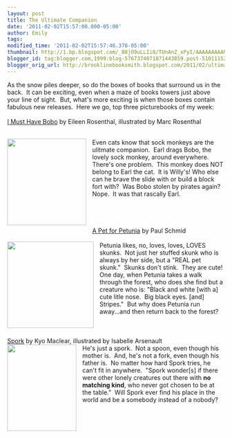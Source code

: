 ```yaml
---
layout: post
title: The Ultimate Companion
date: '2011-02-02T15:57:00.000-05:00'
author: Emily
tags: 
modified_time: '2011-02-02T15:57:46.378-05:00'
thumbnail: http://1.bp.blogspot.com/_88jO9uLLIi8/TUnAnZ_xPyI/AAAAAAAAAN4/iRFr14s7qXw/s72-c/9781442403772.jpg
blogger_id: tag:blogger.com,1999:blog-5767374071871443859.post-5101115276001047433
blogger_orig_url: http://brooklinebooksmith.blogspot.com/2011/02/ultimate-companion.html
---
```


As the snow piles deeper, so do the boxes of books that surround us in the back.&nbsp; It can be exciting, even when a maze of books towers just above your line of sight.&nbsp; But, what's more exciting is when those boxes contain fabulous new releases.&nbsp; Here we go, top three picturebooks of my week:<br /><br /><a href="http://www.brooklinebooksmith-shop.com/book/9781442403772">I Must Have Bobo</a> by Eileen Rosenthal, illustrated by Marc Rosenthal<br /><br /><div class="separator" style="clear: both; text-align: center;"><a href="http://1.bp.blogspot.com/_88jO9uLLIi8/TUnAnZ_xPyI/AAAAAAAAAN4/iRFr14s7qXw/s1600/9781442403772.jpg" imageanchor="1" style="clear: left; cssfloat: left; float: left; margin-bottom: 1em; margin-right: 1em;"><img border="0" height="200" s5="true" src="http://1.bp.blogspot.com/_88jO9uLLIi8/TUnAnZ_xPyI/AAAAAAAAAN4/iRFr14s7qXw/s200/9781442403772.jpg" width="183" /></a></div>Even cats know that sock monkeys are the ulitmate companion.&nbsp; Earl drags Bobo, the lovely sock monkey, around everywhere.&nbsp; There's one problem.&nbsp; This monkey does NOT belong to Earl the cat.&nbsp; It is Willy's! Who else can he brave the slide with or build a block fort with?&nbsp; Was Bobo stolen by pirates again?&nbsp; Nope.&nbsp; It was that rascally Earl.<br /><br /><br /><br /><br /><a href="http://www.brooklinebooksmith-shop.com/book/9780061963315">A Pet for Petunia</a> by Paul Schmid<br /><br /><div class="separator" style="clear: both; text-align: center;"><a href="http://1.bp.blogspot.com/_88jO9uLLIi8/TUnCHOAyTVI/AAAAAAAAAN8/P8_rAQMwBSw/s1600/51kGZh4bg4L__SL500_AA300_.jpg" imageanchor="1" style="clear: left; cssfloat: left; float: left; margin-bottom: 1em; margin-right: 1em;"><img border="0" height="200" s5="true" src="http://1.bp.blogspot.com/_88jO9uLLIi8/TUnCHOAyTVI/AAAAAAAAAN8/P8_rAQMwBSw/s200/51kGZh4bg4L__SL500_AA300_.jpg" width="200" /></a></div>Petunia likes, no, loves, loves, LOVES skunks.&nbsp; Not just her stuffed skunk who is always by her side, but a "REAL pet skunk."&nbsp; Skunks don't stink.&nbsp; They are cute!&nbsp; One day, when Petunia takes a walk through the forest, who does she find but&nbsp;a creature who is:&nbsp;"Black and white [with a] cute litle nose.&nbsp; Big black eyes. [and] Stripes."&nbsp; But why does Petunia run away...and then return back to the forest?<br /><br /><br /><br /><a href="http://www.brooklinebooksmith-shop.com/book/9781553377368">Spork</a> by Kyo Maclear, illustrated by Isabelle Arsenault<br /><div class="separator" style="clear: both; text-align: center;"><a href="http://3.bp.blogspot.com/_88jO9uLLIi8/TUnDi2pgquI/AAAAAAAAAOE/5limPsNqtdM/s1600/9781553377368.jpg" imageanchor="1" style="clear: left; cssfloat: left; float: left; margin-bottom: 1em; margin-right: 1em;"><img border="0" height="200" s5="true" src="http://3.bp.blogspot.com/_88jO9uLLIi8/TUnDi2pgquI/AAAAAAAAAOE/5limPsNqtdM/s200/9781553377368.jpg" width="160" /></a></div>He's just a spork.&nbsp; Not a spoon, even though his mother is.&nbsp; And, he's not a fork, even though his father is.&nbsp; No matter how hard Spork tries, he can't fit in anywhere.&nbsp; "Spork wonder[s] if there were other lonely creatures out there with <strong>no matching kind</strong>, who never got chosen to be at the table."&nbsp; Will Spork ever find his place in the world and be a somebody instead of a nobody?